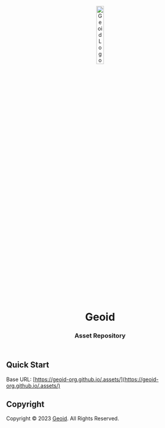 <header>
<p align="center">
    <img src="https://geoid-org.github.io/.assets/image/logo/geoid_logo.png" width="20%" height="20%" alt="Geoid Logo">
</p>
<h1 align='center' style='border-bottom: none;'>Geoid</h1>
<h3 align='center'>Asset Repository</h3>
</header>



## Quick Start

Base URL: [https://geoid-org.github.io/.assets/](https://geoid-org.github.io/.assets/)




## Copyright

Copyright &copy; 2023 [Geoid](https://www.geoid.org/ "Geoid website"). All Rights Reserved.